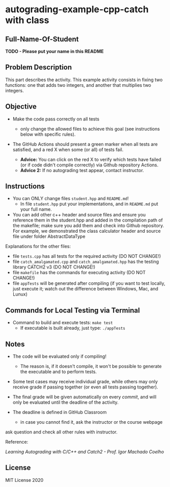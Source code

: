# autograding-example-cpp-catch with class


## Full-Name-Of-Student

**TODO - Please put your name in this README**

## Problem Description

This part describes the activity. This example activity consists in fixing two functions: one that adds two integers, and another that multiplies two integers.

## Objective

- Make the code pass correctly on all tests
   * only change the allowed files to achieve this goal (see instructions below with specific rules).

- The GitHub Actions should present a green marker when all tests are satisfied, and a red X when some (or all) of tests fail. 
    * **Advice:** You can click on the red X to verify which tests have failed (or if code didn't compile correctly) via Github repository Actions.
    * **Advice 2:** If no autograding test appear, contact instructor.

## Instructions

- You can ONLY change files `student.hpp` and `README.md`!
   * In file `student.hpp` put your implementations, and in `README.md` put your full name.
- You can add other c++ header and source files and ensure you reference them in the student.hpp and added in the compilation path of the makefile; make sure you add them and check into Github repository.  For example, we demonstrated the class calculator header and source file under folder AbstractDataType

Explanations for the other files:

- file `tests.cpp` has all tests for the required activity (DO NOT CHANGE!)
- file `catch_amalgamated.cpp` and `catch_amalgamated.hpp` has the testing library CATCH2 v3 (DO NOT CHANGE!)
- file `makefile` has the commands for executing activity (DO NOT CHANGE!)
- file  `appTests` will be generated after compiling (if you want to test locally, just execute it; watch out the difference between Windows, Mac, and Lunux)

## Commands for Local Testing via Terminal

- Command to build and execute tests: `make test`
    * If executable is built already, just type: `./appTests`

## Notes

- The code will be evaluated only if compiling! 
   * The reason is, if it doesn't compile, it won't be possible to generate the executable and to perform tests.

- Some test cases may receive individual grade, while others may only receive grade if passing together (or even all tests passing together).

- The final grade will be given automatically on every *commit*, and will only be evaluated until the deadline of the activity.

- The deadline is defined in GitHub Classroom
   * in case you cannot find it, ask the instructor or the course webpage

ask question and check all other rules with instructor.

Reference:

*Learning Autograding with C/C++ and Catch2 - Prof. Igor Machado Coelho*

## License

MIT License 2020
